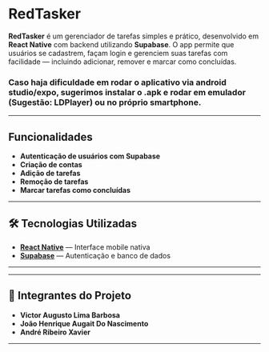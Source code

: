 #  RedTasker

**RedTasker** é um gerenciador de tarefas simples e prático, desenvolvido em **React Native** com backend utilizando **Supabase**. O app permite que usuários se cadastrem, façam login e gerenciem suas tarefas com facilidade — incluindo adicionar, remover e marcar como concluídas. <br>

### Caso haja dificuldade em rodar o aplicativo via android studio/expo, sugerimos instalar o .apk e rodar em emulador (Sugestão: LDPlayer) ou no próprio smartphone.

---

##  Funcionalidades

-  **Autenticação de usuários com Supabase**
-  **Criação de contas**
-  **Adição de tarefas**
-  **Remoção de tarefas**
-  **Marcar tarefas como concluídas**

---

## 🛠 Tecnologias Utilizadas

- **[React Native](https://reactnative.dev/)** — Interface mobile nativa
- **[Supabase](https://supabase.com/)** — Autenticação e banco de dados

---
---

## 👥 Integrantes do Projeto

- **Victor Augusto Lima Barbosa**  
- **João Henrique Augait Do Nascimento**  
- **André Ribeiro Xavier**

---
